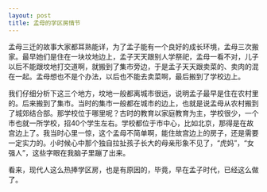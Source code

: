 ```yaml
---
layout: post
title: 孟母的学区房情节
---
```

孟母三迁的故事大家都耳熟能详，为了孟子能有一个良好的成长环境，孟母三次搬家。最早她们是住在一块坟地边上，孟子天天跟别人学祭祀，孟母一看不对，儿子以后不能跟坟地打交道啊，就搬到了集市旁边，于是孟子天天跟卖菜的、卖肉的混在一起。孟母想也不是个办法，以后也不能去卖菜啊，最后搬到了学校边上。

我们仔细分析下这三个地方，坟地一般都离城市很远，说明孟子最早是住在农村里的。后来搬到了集市。当时的集市一般都在城市的边上，也就是说孟母从农村搬到了城郊结合部。那学校位于哪里呢？古时的教育以家庭教育为主，学校很少，一个市也就一所学校，招40个学生左右。学校都位于市中心，比如北京，那得是在故宫边上了。我当时心里一惊，这个孟母不简单啊，能住故宫边上的房子，还是需要一定实力的。小时候心中那个独自拉扯孩子长大的母亲形象不见了，“虎妈”，“女强人”，这些字眼在我脑子里蹦了出来。

看来，现代人这么热捧学区房，也是有原因的，毕竟，早在孟子时代，已经这么做了。